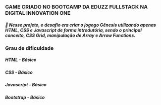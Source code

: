 ### GAME CRIADO NO BOOTCAMP DA EDUZZ FULLSTACK NA DIGITAL INNOVATION ONE

##### 🚀 Nesse projeto, o desafio era criar o jogogo Gênesis utilizando apenas HTML, CSS e Javascript de forma introdutória, sendo o principal conceito, CSS Grid, manipulação de Array e Arrow Functions.

### Grau de dificuldade
##### HTML - Básico
##### CSS - Básico
##### Javascript - Básico
##### Bootstrap - Básico
